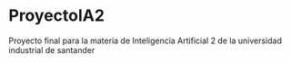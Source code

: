 # ProyectoIA2
Proyecto final para la materia de Inteligencia Artificial 2 de la universidad industrial de santander
